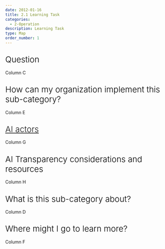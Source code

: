 ```yaml
---
date: 2012-01-16
title: 2.1 Learning Task
categories:
  - 2-Operation
description: Learning Task
type: Map
order_number: 1
---
```


## <span style="color:black;font-weight:360;font-size:26px">Question</span>

Column C

## <span style="color:black;font-weight:360;font-size:26px">How can my organization implement this sub-category?</span>

Column E

## <span style="color:black;font-weight:360;font-size:26px">[AI actors](https://pages.nist.gov/RMF/terms.html)</span>

Column G

## <span style="color:black;font-weight:360;font-size:26px">AI Transparency considerations and resources</span>

Column H

## <span style="color:black;font-weight:360;font-size:26px">What is this sub-category about?</span>

<!--more-->

Column D

<!--more-->

## <span style="color:black;font-weight:360;font-size:26px">Where might I go to learn more?</span>

<!--more-->

Column F
